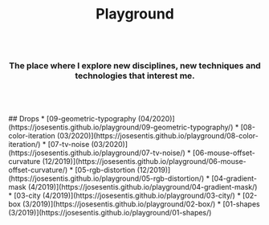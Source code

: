<h1 align="center">
  Playground
</h1>
<br><br>
<h3 align="center">The place where I explore new disciplines, new techniques and technologies that interest me.</h3>
<br><br><br>
## Drops
* [09-geometric-typography (04/2020)](https://josesentis.github.io/playground/09-geometric-typography/)
* [08-color-iteration (03/2020)](https://josesentis.github.io/playground/08-color-iteration/)
* [07-tv-noise (03/2020)](https://josesentis.github.io/playground/07-tv-noise/)
* [06-mouse-offset-curvature (12/2019)](https://josesentis.github.io/playground/06-mouse-offset-curvature/)
* [05-rgb-distortion (12/2019)](https://josesentis.github.io/playground/05-rgb-distortion/)
* [04-gradient-mask (4/2019)](https://josesentis.github.io/playground/04-gradient-mask/)
* [03-city (4/2019)](https://josesentis.github.io/playground/03-city/)
* [02-box (3/2019)](https://josesentis.github.io/playground/02-box/)
* [01-shapes (3/2019)](https://josesentis.github.io/playground/01-shapes/)
